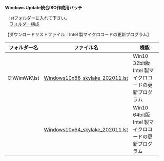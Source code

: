 **Windows Update統合ISO作成用バッチ**  
  
　lstフォルダーに入れて下さい。  
　[フォルダー構成](https://github.com/office-itou/Windows/blob/master/Make_ISO_files/source/skylake/WimWK-tree.txt)  
  
【ダウンロードリストファイル：Intel 製マイクロコードの更新プログラム】  
  
| フォルダー名 | ファイル名                      | 機能                                                 |
| ------------ | ------------------------------- | ---------------------------------------------------- |
| C:\WimWK\lst | [Windows10x86_skylake_202011.lst](https://github.com/office-itou/Windows/blob/master/Make_ISO_files/source/skylake/Windows10x86_skylake_202011.lst) | Win10 32bit版 Intel 製マイクロコードの更新プログラム |
|              | [Windows10x64_skylake_202011.lst](https://github.com/office-itou/Windows/blob/master/Make_ISO_files/source/skylake/Windows10x64_skylake_202011.lst) | Win10 64bit版 Intel 製マイクロコードの更新プログラム |
  
